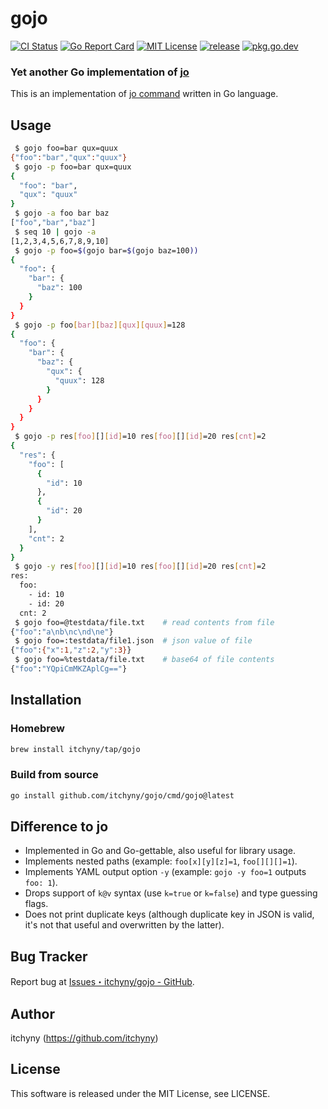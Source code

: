 # gojo
[![CI Status](https://github.com/itchyny/gojo/actions/workflows/ci.yaml/badge.svg?branch=main)](https://github.com/itchyny/gojo/actions?query=branch:main)
[![Go Report Card](https://goreportcard.com/badge/github.com/itchyny/gojo)](https://goreportcard.com/report/github.com/itchyny/gojo)
[![MIT License](https://img.shields.io/badge/license-MIT-blue.svg)](https://github.com/itchyny/gojo/blob/main/LICENSE)
[![release](https://img.shields.io/github/release/itchyny/gojo/all.svg)](https://github.com/itchyny/gojo/releases)
[![pkg.go.dev](https://pkg.go.dev/badge/github.com/itchyny/gojo)](https://pkg.go.dev/github.com/itchyny/gojo)

### Yet another Go implementation of [jo](https://github.com/jpmens/jo)
This is an implementation of [jo command](https://github.com/jpmens/jo) written in Go language.

## Usage
```sh
 $ gojo foo=bar qux=quux
{"foo":"bar","qux":"quux"}
 $ gojo -p foo=bar qux=quux
{
  "foo": "bar",
  "qux": "quux"
}
 $ gojo -a foo bar baz
["foo","bar","baz"]
 $ seq 10 | gojo -a
[1,2,3,4,5,6,7,8,9,10]
 $ gojo -p foo=$(gojo bar=$(gojo baz=100))
{
  "foo": {
    "bar": {
      "baz": 100
    }
  }
}
 $ gojo -p foo[bar][baz][qux][quux]=128
{
  "foo": {
    "bar": {
      "baz": {
        "qux": {
          "quux": 128
        }
      }
    }
  }
}
 $ gojo -p res[foo][][id]=10 res[foo][][id]=20 res[cnt]=2
{
  "res": {
    "foo": [
      {
        "id": 10
      },
      {
        "id": 20
      }
    ],
    "cnt": 2
  }
}
 $ gojo -y res[foo][][id]=10 res[foo][][id]=20 res[cnt]=2
res:
  foo:
    - id: 10
    - id: 20
  cnt: 2
 $ gojo foo=@testdata/file.txt    # read contents from file
{"foo":"a\nb\nc\nd\ne"}
 $ gojo foo=:testdata/file1.json  # json value of file
{"foo":{"x":1,"z":2,"y":3}}
 $ gojo foo=%testdata/file.txt    # base64 of file contents
{"foo":"YQpiCmMKZAplCg=="}
```

## Installation
### Homebrew
```sh
brew install itchyny/tap/gojo
```

### Build from source
```bash
go install github.com/itchyny/gojo/cmd/gojo@latest
```

## Difference to jo
- Implemented in Go and Go-gettable, also useful for library usage.
- Implements nested paths (example: `foo[x][y][z]=1`, `foo[][][]=1`).
- Implements YAML output option `-y` (example: `gojo -y foo=1` outputs `foo: 1`).
- Drops support of `k@v` syntax (use `k=true` or `k=false`) and type guessing flags.
- Does not print duplicate keys (although duplicate key in JSON is valid, it's not that useful and overwritten by the latter).

## Bug Tracker
Report bug at [Issues・itchyny/gojo - GitHub](https://github.com/itchyny/gojo/issues).

## Author
itchyny (<https://github.com/itchyny>)

## License
This software is released under the MIT License, see LICENSE.
